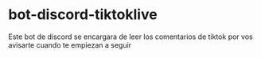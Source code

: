 # bot-discord-tiktoklive
Este bot de discord se encargara de leer los comentarios de tiktok por vos avisarte cuando te empiezan a seguir
